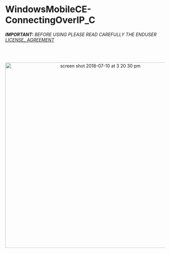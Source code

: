 # WindowsMobileCE-ConnectingOverIP_C
###### __IMPORTANT:__ BEFORE USING PLEASE READ CAREFULLY THE ENDUSER [LICENSE_ AGREEMENT](http://link-os.github.io/Zebra_SDK_EULA.pdf)
<br />

<p align="center">
 
<img width="585" alt="screen shot 2018-07-10 at 3 20 30 pm" src="https://user-images.githubusercontent.com/41017424/42535405-e3eeac4a-8454-11e8-8c51-94060590a4fa.png">

</p>
